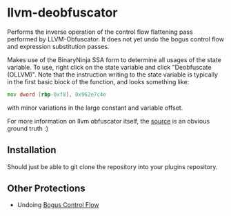 llvm-deobfuscator
=================

Performs the inverse operation of the control flow flattening pass performed by
LLVM-Obfuscator. It does not yet undo the bogus control flow and expression
substitution passes.

Makes use of the BinaryNinja SSA form to determine all usages of the state variable. To
use, right click on the state variable and click "Deobfuscate (OLLVM)".  Note that the
instruction writing to the state variable is typically in the first basic block of the
function, and looks something like:

```asm
mov dword [rbp-0xf8], 0x962e7c4e
```

with minor variations in the large constant and variable offset.

For more information on llvm obfuscator itself, the [source][llvm-obfuscator] is an
obvious ground truth :)

## Installation

Should just be able to git clone the repository into your plugins repository.

## Other Protections

* Undoing [Bogus Control Flow](https://github.com/RPISEC/llvm-deobfuscator/wiki/Handling-Bogus-Control-Flow-Pass-Manually)

[llvm-obfuscator]: https://github.com/obfuscator-llvm/obfuscator/tree/llvm-4.0/lib/Transforms/Obfuscation

